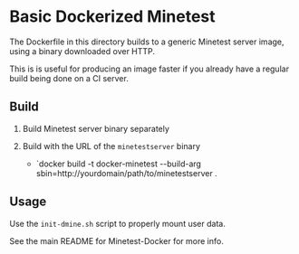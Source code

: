 # Basic Dockerized Minetest

The Dockerfile in this directory builds to a generic Minetest server image, using a binary downloaded over HTTP.

This is is useful for producing an image faster if you already have a regular build being done on a CI server.

## Build

1. Build Minetest server binary separately

2. Build with the URL of the `minetestserver` binary
	* `docker build -t docker-minetest --build-arg sbin=http://yourdomain/path/to/minetestserver .

## Usage

Use the `init-dmine.sh` script to properly mount user data.

See the main README for Minetest-Docker for more info.

